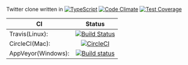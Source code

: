 Twitter clone written in [![TypeScript](https://badges.frapsoft.com/typescript/version/typescript-v18.svg?v=101)](https://github.com/ellerbrock/typescript-badges/) [![Code Climate](https://codeclimate.com/github/dominikus1993/twitterClone/badges/gpa.svg)](https://codeclimate.com/github/dominikus1993/twitterClone) [![Test Coverage](https://codeclimate.com/github/dominikus1993/twitterClone/badges/coverage.svg)](https://codeclimate.com/github/dominikus1993/twitterClone/coverage)

|    CI    |      Status   |
|----------|:-------------:|
| Travis(Linux): |  [![Build Status](https://travis-ci.org/dominikus1993/twitterClone.svg?branch=master)](https://travis-ci.org/dominikus1993/twitterClone) |
| CircleCI(Mac): |  [![CircleCI](https://circleci.com/gh/dominikus1993/twitterClone.svg?style=svg)](https://circleci.com/gh/dominikus1993/twitterClone) |
| AppVeyor(Windows): | [![Build status](https://ci.appveyor.com/api/projects/status/gh2bdh0r5s0y0y0m?svg=true)](https://ci.appveyor.com/project/dominikus1993/twitterclone) |